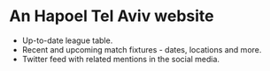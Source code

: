 # An Hapoel Tel Aviv website
* Up-to-date league table.
* Recent and upcoming match fixtures - dates, locations and more.
* Twitter feed with related mentions in the social media.
